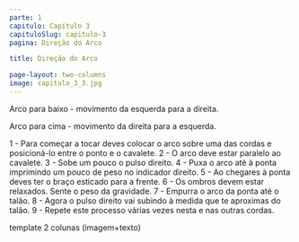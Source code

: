 ```yaml
---
parte: 1
capitulo: Capítulo 3
capituloSlug: capitulo-3
pagina: Direção do Arco

title: Direção do Arco

page-layout: two-columns
image: capitulo_3_3.jpg
---
```


Arco para baixo - movimento da esquerda para a direita.

Arco para cima - movimento da direita para a esquerda.

1 - Para começar a tocar deves colocar o arco sobre uma das cordas e posicioná-lo entre o ponto e o cavalete. 
2 - O arco deve estar paralelo ao cavalete. 
3 - Sobe um pouco o pulso direito.
4 - Puxa o arco até à ponta imprimindo um pouco de peso no indicador direito.
5 - Ao chegares à ponta deves ter o braço esticado para a frente.
6 - Os ombros devem estar relaxados. Sente o peso da gravidade.
7 - Empurra o arco da ponta até o talão.
8 - Agora o pulso direito vai subindo à medida que te aproximas do talão.
9 - Repete este processo várias vezes nesta e nas outras cordas.

template 2 colunas (imagem+texto)
